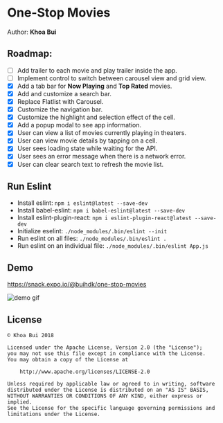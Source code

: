 # One-Stop Movies

Author: **Khoa Bui**

## Roadmap:
- [ ] Add trailer to each movie and play trailer inside the app.
- [ ] Implement control to switch between carousel view and grid view.
- [x] Add a tab bar for **Now Playing** and **Top Rated** movies.
- [x] Add and customize a search bar.
- [x] Replace Flatlist with Carousel.
- [x] Customize the navigation bar.
- [x] Customize the highlight and selection effect of the cell.
- [x] Add a popup modal to see app information.
- [x] User can view a list of movies currently playing in theaters. 
- [x] User can view movie details by tapping on a cell.
- [x] User sees loading state while waiting for the API.
- [x] User sees an error message when there is a network error.
- [x] User can clear search text to refresh the movie list.

## Run Eslint
* Install eslint: `npm i eslint@latest --save-dev`
* Install babel-eslint: `npm i babel-eslint@latest --save-dev`
* Install eslint-plugin-react: `npm i eslint-plugin-react@latest --save-dev`
* Initialize eselint: `./node_modules/.bin/eslint --init`
* Run eslint on all files: `./node_modules/.bin/eslint .`
* Run eslint on an individual file: `./node_modules/.bin/eslint App.js`

## Demo
https://snack.expo.io/@buihdk/one-stop-movies

<img src="assets/osm-native.gif" alt="demo gif"/>


## License
    © Khoa Bui 2018 

    Licensed under the Apache License, Version 2.0 (the "License");
    you may not use this file except in compliance with the License.
    You may obtain a copy of the License at

        http://www.apache.org/licenses/LICENSE-2.0

    Unless required by applicable law or agreed to in writing, software
    distributed under the License is distributed on an "AS IS" BASIS,
    WITHOUT WARRANTIES OR CONDITIONS OF ANY KIND, either express or implied.
    See the License for the specific language governing permissions and
    limitations under the License.